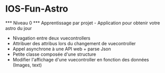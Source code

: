 # IOS-Fun-Astro
*** Niveau 0 ***
Apprentissage par projet - Application pour obtenir votre astro du jour

- Nivagation entre deux vuecontrollers
- Attribuer des attribus lors du changement de vuecontroller
- Appel asynchrone à une API web + parse Json
- Petite classe composée d'une structure
- Modifier l'affichage d'une vuecontroller en fonction des données (Images, text)


